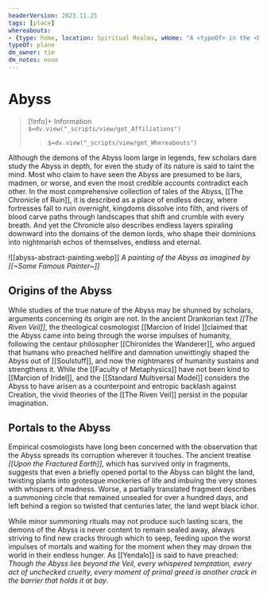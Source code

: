 ```yaml
---
headerVersion: 2023.11.25
tags: [place]
whereabouts: 
- {type: home, location: Spiritual Realms, wHome: "A <typeOf> in the <home:1>"}
typeOf: plane
dm_owner: tim
dm_notes: none
---
```

# Abyss
>[!info]+ Information  
> `$=dv.view("_scripts/view/get_Affiliations")`  
>> `$=dv.view("_scripts/view/get_Whereabouts")`

Although the demons of the Abyss loom large in legends, few scholars dare study the Abyss in depth, for even the study of its nature is said to taint the mind. Most who claim to have seen the Abyss are presumed to be liars, madmen, or worse, and even the most credible accounts contradict each other. In the most comprehensive collection of tales of the Abyss, [[The Chronicle of Ruin]], it is described as a place of endless decay, where fortresses fall to ruin overnight, kingdoms dissolve into filth, and rivers of blood carve paths through landscapes that shift and crumble with every breath. And yet the Chronicle also describes endless layers spiraling downward into the domains of the demon lords, who shape their dominions into nightmarish echos of themselves, endless and eternal. 

![[abyss-abstract-painting.webp]]
*A painting of the Abyss as imagined by [[~Some Famous Painter~]]*
## Origins of the Abyss

While studies of the true nature of the Abyss may be shunned by scholars, arguments concerning its origin are not. In the ancient Drankorian text _[[The Riven Veil]]_, the theological cosmologist [[Marcion of Iridel ]]claimed that the Abyss came into being through the worse impulses of humanity, following the centaur philosopher [[Chironides the Wanderer]], who argued that humans who preached hellfire and damnation unwittingly shaped the Abyss out of [[Soulstuff]], and now the nightmares of humanity sustains and strengthens it. While the [[Faculty of Metaphysics]] have not been kind to [[Marcion of Iridel]], and the [[Standard Multiversal Model]] considers the Abyss to have arisen as a counterpoint and entropic backlash against Creation, the vivid theories of the [[The Riven Veil]] persist in the popular imagination. 

## Portals to the Abyss

Empirical cosmologists have long been concerned with the observation that the Abyss spreads its corruption wherever it touches. The ancient treatise _[[Upon the Fractured Earth]]_, which has survived only in fragments, suggests that even a briefly opened portal to the Abyss can blight the land, twisting plants into grotesque mockeries of life and imbuing the very stones with whispers of madness. Worse, a partially translated fragment describes a summoning circle that remained unsealed for over a hundred days, and left behind a region so twisted that centuries later, the land wept black ichor. 

While minor summoning rituals may not produce such lasting scars, the demons of the Abyss is never content to remain sealed away, always striving to find new cracks through which to seep, feeding upon the worst impulses of mortals and waiting for the moment when they may drown the world in their endless hunger. As [[Yendalo]] is said to have preached: *Though the Abyss lies beyond the Veil, every whispered temptation, every act of unchecked cruelty, every moment of primal greed is another crack in the barrier that holds it at bay*. 